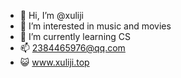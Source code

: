 - 👋 Hi, I’m @xuliji
- 👀 I’m interested in music and movies
- 🌱 I’m currently learning CS
- 📫 2384465976@qq.com
- 😺 www.xuliji.top

<!---
xuliji/xuliji is a ✨ special ✨ repository because its `README.md` (this file) appears on your GitHub profile.
You can click the Preview link to take a look at your changes.
--->
